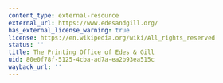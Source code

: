 ```yaml
---
content_type: external-resource
external_url: https://www.edesandgill.org/
has_external_license_warning: true
license: https://en.wikipedia.org/wiki/All_rights_reserved
status: ''
title: The Printing Office of Edes & Gill
uid: 80e0f78f-5125-4cba-ad7a-ea2b93ea515c
wayback_url: ''
---
```

